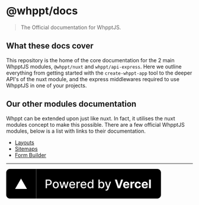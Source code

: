 # @whppt/docs

> The Official documentation for WhpptJS.

## What these docs cover
This repository is the home of the core documentation for the 2 main WhpptJS modules, `@whppt/nuxt` and 
`whppt/api-express`. Here we outline everything from getting started with the `create-whppt-app` tool to 
the deeper API's of the nuxt module, and the express middlewares required to use WhpptJS in one of your projects.

## Our other modules documentation
Whppt can be extended upon just like nuxt. In fact, it utilises the nuxt modules concept to make this possible.
There are a few official WhpptJS modules, below is a list with links to their documentation.

- [Layouts](https://www.npmjs.com/package/@whppt/layouts)
- [Sitemaps](https://www.npmjs.com/package/@whppt/sitemaps)
- [Form Builder](https://www.npmjs.com/package/@whppt/form-builder)


___


[![Powered By Vercel](./assets/powered-by-vercel.svg)](https://vercel.com/?utm_source=whppt&utm_campaign=oss)

